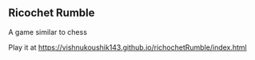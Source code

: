 ## Ricochet Rumble

A game similar to chess  


Play it at https://vishnukoushik143.github.io/richochetRumble/index.html
